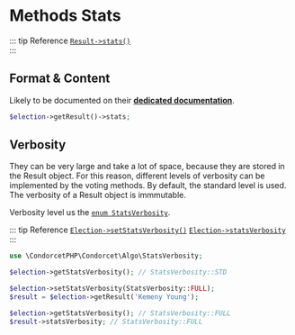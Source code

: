# Methods Stats
::: tip Reference
[`Result->stats()`](/api-reference/Result%20Class/Result--stats)  
:::

## Format & Content
Likely to be documented on their [**dedicated documentation**](/gh/VotingMethods).
```php
$election->getResult()->stats;
```

## Verbosity
They can be very large and take a lot of space, because they are stored in the Result object. For this reason, different levels of verbosity can be implemented by the voting methods. By default, the standard level is used. The verbosity of a Result object is immmutable.

Verbosity level us the [`enum StatsVerbosity`](https://github.com/julien-boudry/Condorcet/blob/master/src/Algo/StatsVerbosity.php).

::: tip Reference
[`Election->setStatsVerbosity()`](/api-reference/Election%20Class/Election--setStatsVerbosity)
[`Election->statsVerbosity`](/api-reference/Election%20Class/Election--statsVerbosity) 
:::
```php
use \CondorcetPHP\Condorcet\Algo\StatsVerbosity;

$election->getStatsVerbosity(); // StatsVerbosity::STD

$election->setStatsVerbosity(StatsVerbosity::FULL);
$result = $election->getResult('Kemeny Young');

$election->getStatsVerbosity(); // StatsVerbosity::FULL
$result->statsVerbosity; // StatsVerbosity::FULL
```